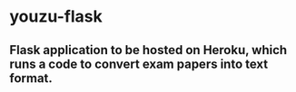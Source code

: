 # youzu-flask
## Flask application to be hosted on Heroku, which runs a code to convert exam papers into text format.
